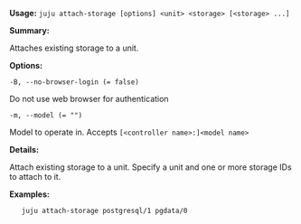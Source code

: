 **Usage:** `juju attach-storage [options] <unit> <storage> [<storage> ...]`

**Summary:**

Attaches existing storage to a unit.

**Options:**

`-B, --no-browser-login (= false)`

Do not use web browser for authentication

`-m, --model (= "")`

Model to operate in. Accepts `[<controller name>:]<model name>`

**Details:**

Attach existing storage to a unit. Specify a unit and one or more storage IDs to attach to it.

**Examples:**

`   juju attach-storage postgresql/1 pgdata/0`
